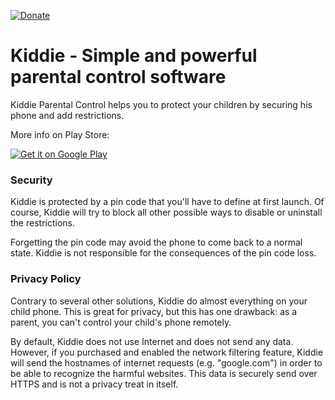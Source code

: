 [![Donate](https://img.shields.io/badge/Donate-PayPal-green.svg)](https://www.paypal.me/fredericjulian)

# Kiddie - Simple and powerful parental control software

Kiddie Parental Control helps you to protect your children by securing his phone and add restrictions.

More info on Play Store:

<a href='https://play.google.com/store/apps/details?id=net.frju.heimdall'><img alt='Get it on Google Play' src='https://play.google.com/intl/en_us/badges/images/generic/en_badge_web_generic.png'/></a>

### Security

Kiddie is protected by a pin code that you'll have to define at first launch. Of course, Kiddie will try to block all other possible ways to disable or uninstall the restrictions.

Forgetting the pin code may avoid the phone to come back to a normal state. Kiddie is not responsible for the consequences of the pin code loss.

### Privacy Policy

Contrary to several other solutions, Kiddie do almost everything on your child phone. This is great for privacy, but this has one drawback: as a parent, you can't control your child's phone remotely.

By default, Kiddie does not use Internet and does not send any data. However, if you purchased and enabled the network filtering feature, Kiddie will send the hostnames of internet requests (e.g. "google.com") in order to be able to recognize the harmful websites. This data is securely send over HTTPS and is not a privacy treat in itself.
